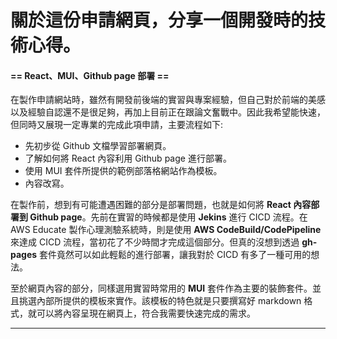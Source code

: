 # 關於這份申請網頁，分享一個開發時的技術心得。

#### == React、MUI、Github page 部署 ==

在製作申請網站時，雖然有開發前後端的實習與專案經驗，但自己對於前端的美感以及經驗自認還不是很足夠，再加上目前正在跟論文奮戰中。因此我希望能快速，但同時又展現一定專業的完成此項申請，主要流程如下:

- 先初步從 Github 文檔學習部署網頁。
- 了解如何將 React 內容利用 Github page 進行部署。
- 使用 MUI 套件所提供的範例部落格網站作為模板。
- 內容改寫。

在製作前，想到有可能遭遇困難的部分是部署問題，也就是如何將 **React 內容部署到 Github page**。先前在實習的時候都是使用 **Jekins** 進行 CICD 流程。在 AWS Educate 製作心理測驗系統時，則是使用 **AWS CodeBuild/CodePipeline** 來達成 CICD 流程，當初花了不少時間才完成這個部分。但真的沒想到透過 **gh-pages** 套件竟然可以如此輕鬆的進行部署，讓我對於 CICD 有多了一種可用的想法。

至於網頁內容的部分，同樣選用實習時常用的 **MUI** 套件作為主要的裝飾套件。並且挑選內部所提供的模板來實作。該模板的特色就是只要撰寫好 markdown 格式，就可以將內容呈現在網頁上，符合我需要快速完成的需求。

---
